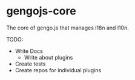 # gengojs-core
The core of gengo.js that manages i18n and l10n.

TODO:

* Write Docs
    - Write about plugins
* Create tests
* Create repos for individual plugins